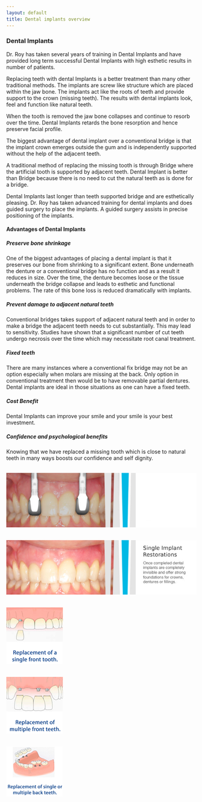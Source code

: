 ```yaml
---
layout: default
title: Dental implants overview
---
```


<h3>Dental Implants</h3>
<p></p>

<p>Dr. Roy has taken several years of training in Dental Implants and have provided long term successful Dental Implants with high esthetic results in number of patients.</p>

<p>Replacing teeth with dental Implants is a better treatment than many other traditional methods. The implants are screw like structure which are placed within the jaw bone. The implants act like the roots of teeth and provide support to the crown (missing teeth). The results with dental implants look, feel and function like natural teeth. </p>
     
<p>When the tooth is removed the jaw bone collapses and continue to resorb over the time. Dental Implants retards the bone resorption and hence preserve facial profile. </p>

<p>The biggest advantage of dental implant over a conventional bridge is that the implant crown emerges outside the gum and is independently supported without the help of the adjacent teeth.</p>
   
<p>A traditional method of replacing the missing tooth is through Bridge where the artificial tooth is supported by adjacent teeth. Dental Implant is better than Bridge because there is no need to cut the natural teeth as is done for a bridge.</p>

<p>Dental Implants last longer than teeth supported bridge and are esthetically pleasing. Dr. Roy has taken advanced training for dental implants and does guided surgery to place the implants. A guided surgery assists in precise positioning of the implants.</p>


<h4>Advantages of Dental Implants</h4>
<h5>Preserve bone shrinkage</h5>
<p>One of the biggest advantages of placing a dental implant is that it preserves our bone from shrinking to a significant extent. Bone underneath the denture or a conventional bridge has no function and as a result it reduces in size. Over the time, the denture becomes loose or the tissue underneath the bridge collapse and leads to esthetic and functional problems. The rate of this bone loss is reduced dramatically with implants.</p>

<h5>Prevent damage to adjacent natural teeth</h5>
<p>Conventional bridges takes support of adjacent natural teeth and in order to make a bridge the adjacent teeth needs to cut substantially. This may lead to sensitivity. Studies have shown that a significant number of cut teeth undergo necrosis over the time which may necessitate root canal treatment.</p>

<h5>Fixed teeth</h5>
<p>There are many instances where a conventional fix bridge may not be an option especially when molars are missing at the back. Only option in conventional treatment then would be to have removable partial dentures.  Dental implants are ideal in those situations as one can have a fixed teeth.</p>

<h5>Cost Benefit</h5>
<p>Dental Implants can improve your smile and your smile is your best investment.</p>

<h5>Confidence and psychological benefits</h5>
<p>Knowing that we have replaced a missing tooth which is close to natural teeth in many ways boosts our confidence and self dignity.</p>


<p>
<br />
<img alt="Dental implants before crown placement" src="/images/Dental-implants-1of2.jpg" />
</p>


<p>
<br />
<img alt="Completed dental implants" src="/images/Dental-implants-2of2.jpg" />
</p>


<p>
<br />
<img alt="Replacement of a single front tooth" src="/images/Replacement_of_a_single_front_tooth.jpg" />
</p>



<p>
<br />
<img alt="Replacement of multiple front teeth" src="/images/Replacement_of_multiple_front_teeth.jpg" />
</p>



<p>
<br />
<img alt="Replacement of single or multiple back teeth" src="/images/Replacement_of_single_or_multiple_back_teeth.jpg" />
</p>